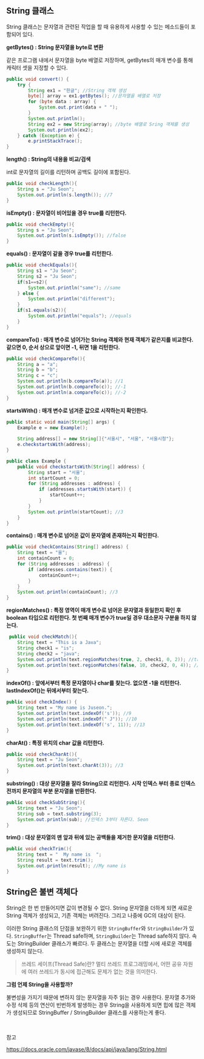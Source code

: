 ## String 클래스

String 클래스는 문자열과 관련된 작업을 할 때 유용하게 사용할 수 있는 메소드들이 포함되어 있다.

**getBytes() : String 문자열을 byte로 변환**

같은 프로그램 내에서 문자열을 byte 배열로 저장하며, 
getBytes의 매개 변수를 통해 캐릭터 셋을 지정할 수 있다.

```java
public void convert() {
    try {
        String ex1 = "한글"; //String 객체 생성
        byte[] array = ex1.getBytes(); //문자열을 배열로 저장
        for (byte data : array) {
            System.out.print(data + " ");
        }
        System.out.println();
        String ex2 = new String(array); //byte 배열로 Sring 객체를 생성
        System.out.println(ex2);
    } catch (Exception e) {
        e.printStackTrace();
} 
```  

**length() : String의 내용을 비교/검색**

int로 문자열의 길이를 리턴하며 공백도 길이에 포함된다.

```java
public void checkLength(){
    String s = "Ju Seon";
    System.out.println(s.length()); //7
}
```

**isEmpty() : 문자열이 비어있을 경우 true를 리턴한다.**

```java
public void checkEmpty(){
    String s = "Ju Seon";
    System.out.println(s.isEmpty()); //false
}
```

**equals() : 문자열이 같을 경우 true를 리턴한다.**

```java
public void checkEquals(){
    String s1 = "Ju Seon";
    String s2 = "Ju Seon";
    if(s1==s2){
        System.out.println("same"); //same
    } else {
        System.out.println("different");
    }
    if(s1.equals(s2)){
        System.out.println("equals"); //equals
    }
}
```

**compareTo() : 매개 변수로 넘어가는 String 객체와 현재 객체가 같은지를 비교한다. 같으면 0, 순서 상으로 앞이면 -1, 뒤면 1을 리턴한다.**

```java
public void checkCompareTo(){
    String a = "a";
    String b = "b";
    String c = "c";
    System.out.println(b.compareTo(a)); //1
    System.out.println(b.compareTo(c)); //-1
    System.out.println(a.compareTo(c)); //-2
}
```

**startsWith() : 매개 변수로 넘겨준 값으로 시작하는지 확인한다.**

```java
public static void main(String[] args) {
    Example e = new Example();
        
    String address[] = new String[]{"서울시", "서울", "서울시청"};
    e.checkstartsWith(address);
}

public class Example {
    public void checkstartsWith(String[] address) {
        String start = "서울";
        int startCount = 0;
        for (String addresses : address) {
            if (addresses.startsWith(start)) {
                startCount++;
            }
        }
        System.out.println(startCount); //3
    }
}
```

**contains() : 매개 변수로 넘어온 값이 문자열에 존재하는지 확인한다.**

```java
public void checkContains(String[] address) {
    String text = "울";
    int containCount = 0;
    for (String addresses : address) {
        if (addresses.contains(text)) {
            containCount++;
        }
    }
    System.out.println(containCount); //3
}
```

**regionMatches() : 특정 영역이 매개 변수로 넘어온 문자열과 동일한지 확인 후 boolean 타입으로 리턴한다. 첫 번째 매개 변수가 true일 경우 대소문자 구분을 하지 않는다.**

```java
 public void checkMatch(){
    String text = "This is a Java";
    String check1 = "is";
    String check2 = "java";
    System.out.println(text.regionMatches(true, 2, check1, 0, 2)); //true
    System.out.println(text.regionMatches(false, 10, check2, 0, 4)); //false
}
```

**indexOf() : 앞에서부터 특정 문자열이나 char를 찾는다. 없으면 -1을 리턴한다. lastIndexOf()는 뒤에서부터 찾는다.**

```java
public void checkIndex() {
    String text = "My name is Juseon.";
    System.out.println(text.indexOf('s')); //9
    System.out.println(text.indexOf(" J")); //10
    System.out.println(text.indexOf('s', 11)); //13
}
```

**charAt() : 특정 위치의 char 값을 리턴한다.**

```java
public void checkCharAt(){
    String text = "Ju Seon";
    System.out.println(text.charAt(3)); //3
}
```

**substring() : 대상 문자열을 잘라 String으로 리턴한다. 시작 인덱스 부터 종료 인덱스 전까지 문자열의 부분 문자열을 반환한다.**

```java
public void checkSubString(){
    String text = "Ju Seon";
    String sub = text.substring(3);
    System.out.println(sub); //인덱스 3부터 자른다. Seon
}
```

**trim() : 대상 문자열의 맨 앞과 뒤에 있는 공백들을 제거한 문자열을 리턴한다.**

```java
public void checkTrim(){
    String text = "  My name is  ";
    String result = text.trim();
    System.out.println(result); //My name is
}
```

## String은 불변 객체다

String은 한 번 만들어지면 값이 변경될 수 없다. String 문자열을 더하게 되면 새로운 String 객체가 생성되고, 기존 객체는 버려진다. 그리고 나중에 GC의 대상이 된다.

이러한 String 클래스의 단점을 보완하기 위한 `StringBuffer`와 `StringBuilder`가 있다. `StringBuffer`는 Thread safe하며, `StringBuilder`는 Thread safe하지 않다. 속도는 StringBuilder 클래스가 빠르다. 두 클래스는 문자열을 더할 시에 새로운 객체를 생성하지 않는다. 

> 쓰레드 세이프(Thread Safe)란? 멀티 쓰레드 프로그래밍에서, 어떤 공유 자원에 여러 쓰레드가 동시에 접근해도 문제가 없는 것을 의미한다.

**그럼 언제 String을 사용할까?**

불변성을 가지기 때문에 변하지 않는 문자열을 자주 읽는 경우 사용한다. 문자열 추가와 수정 삭제 등의 연산이 빈번하게 발생하는 경우 String을 사용하게 되면 힙에 많은 객체가 생성되므로 StringBuffer / StringBuilder 클래스를 사용하는게 좋다.

<br>

참고 

https://docs.oracle.com/javase/8/docs/api/java/lang/String.html
